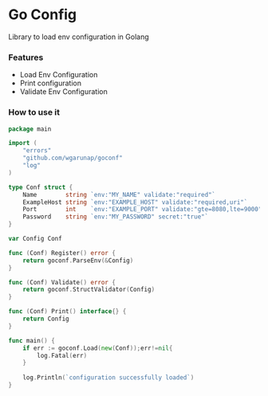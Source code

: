 # Go Config
Library to load env configuration in Golang

### Features
- Load Env Configuration
- Print configuration
- Validate Env Configuration

### How to use it

```go
package main

import (
	"errors"
	"github.com/wgarunap/goconf"
	"log"
)

type Conf struct {
	Name        string `env:"MY_NAME" validate:"required"`
	ExampleHost string `env:"EXAMPLE_HOST" validate:"required,uri"`
	Port        int    `env:"EXAMPLE_PORT" validate:"gte=8080,lte=9000"`
	Password    string `env:"MY_PASSWORD" secret:"true"`
}

var Config Conf

func (Conf) Register() error {
	return goconf.ParseEnv(&Config)
}

func (Conf) Validate() error {
	return goconf.StructValidator(Config)
}

func (Conf) Print() interface{} {
	return Config
}

func main() {
    if err := goconf.Load(new(Conf));err!=nil{
        log.Fatal(err)
    }
    
    log.Println(`configuration successfully loaded`)
}
```